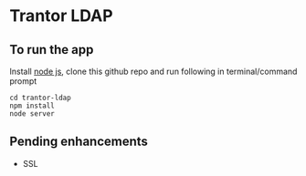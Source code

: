 # Trantor LDAP

## To run the app
Install [node js](http://www.nodejs.org/download/), clone this github repo and run following in terminal/command prompt

    cd trantor-ldap
    npm install
    node server

## Pending enhancements
- SSL

